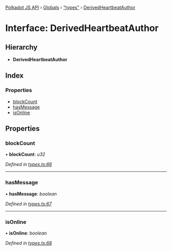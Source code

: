 [Polkadot JS API](../README.md) › [Globals](../globals.md) › ["types"](../modules/_types_.md) › [DerivedHeartbeatAuthor](_types_.derivedheartbeatauthor.md)

# Interface: DerivedHeartbeatAuthor

## Hierarchy

* **DerivedHeartbeatAuthor**

## Index

### Properties

* [blockCount](_types_.derivedheartbeatauthor.md#blockcount)
* [hasMessage](_types_.derivedheartbeatauthor.md#hasmessage)
* [isOnline](_types_.derivedheartbeatauthor.md#isonline)

## Properties

###  blockCount

• **blockCount**: *u32*

*Defined in [types.ts:66](https://github.com/polkadot-js/api/blob/8cc256fdcf/packages/api-derive/src/types.ts#L66)*

___

###  hasMessage

• **hasMessage**: *boolean*

*Defined in [types.ts:67](https://github.com/polkadot-js/api/blob/8cc256fdcf/packages/api-derive/src/types.ts#L67)*

___

###  isOnline

• **isOnline**: *boolean*

*Defined in [types.ts:68](https://github.com/polkadot-js/api/blob/8cc256fdcf/packages/api-derive/src/types.ts#L68)*
